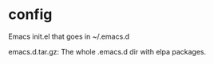 # config

Emacs init.el that goes in ~/.emacs.d

emacs.d.tar.gz: The whole .emacs.d dir with elpa packages.
